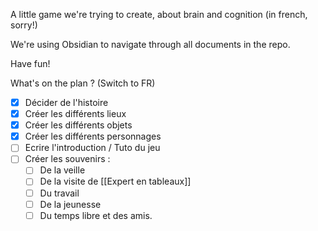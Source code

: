 A little game we're trying to create, about brain and cognition (in french, sorry!)

We're using Obsidian to navigate through all documents in the repo.

Have fun!

What's on the plan ? (Switch to FR)

- [x] Décider de l'histoire
- [x] Créer les différents lieux
- [x] Créer les différents objets
- [x] Créer les différents personnages
- [ ] Ecrire l'introduction / Tuto du jeu
- [ ] Créer les souvenirs : 
	- [ ] De la veille
	- [ ] De la visite de [[Expert en tableaux]]
	- [ ] Du travail
	- [ ] De la jeunesse
	- [ ] Du temps libre et des amis.